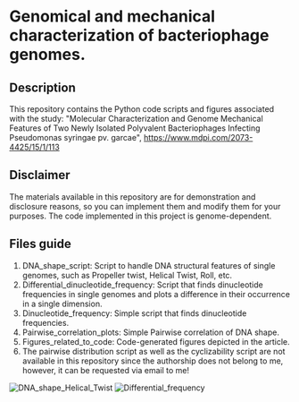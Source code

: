 # Genomical and mechanical characterization of bacteriophage genomes.
## Description
This repository contains the Python code scripts and figures associated with the study: "Molecular Characterization and Genome Mechanical Features of Two Newly Isolated Polyvalent Bacteriophages Infecting Pseudomonas syringae pv. garcae", https://www.mdpi.com/2073-4425/15/1/113
## Disclaimer
The materials available in this repository are for demonstration and disclosure reasons, so you can implement them and modify them for your purposes. The code implemented in this project is genome-dependent.
## Files guide 
1. DNA_shape_script: Script to handle DNA structural features of single genomes, such as Propeller twist, Helical Twist, Roll, etc.
2. Differential_dinucleotide_frequency: Script that finds dinucleotide frequencies in single genomes and plots a difference in their occurrence in a single dimension.
3. Dinucleotide_frequency: Simple script that finds dinucleotide frequencies.
4. Pairwise_correlation_plots: Simple Pairwise correlation of DNA shape.
5. Figures_related_to_code: Code-generated figures depicted in the article.
6. The pairwise distribution script as well as the cyclizability script are not available in this repository since the authorship does not belong to me, however, it can be requested via email to me!

![DNA_shape_Helical_Twist](https://github.com/user-attachments/assets/ddaf2753-cf4f-4119-877b-69755d2f20e9)
![Differential_frequency](https://github.com/user-attachments/assets/92503fc4-1645-44a1-aded-f7156b6a1dfb)

